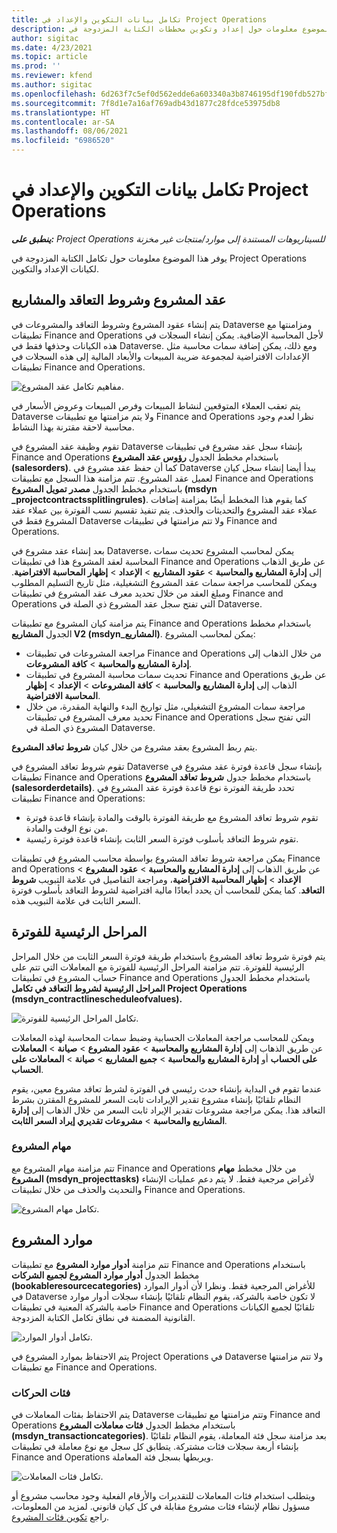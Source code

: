 ```yaml
---
title: تكامل بيانات التكوين والإعداد في Project Operations
description: يوفر هذا الموضوع معلومات حول إعداد وتكوين مخططات الكتابة المزدوجة في Project Operations.
author: sigitac
ms.date: 4/23/2021
ms.topic: article
ms.prod: ''
ms.reviewer: kfend
ms.author: sigitac
ms.openlocfilehash: 6d263f7c5ef0d562edde6a603340a3b8746195df190fdb527bfa40297f68eed2
ms.sourcegitcommit: 7f8d1e7a16af769adb43d1877c28fdce53975db8
ms.translationtype: HT
ms.contentlocale: ar-SA
ms.lasthandoff: 08/06/2021
ms.locfileid: "6986520"
---
```

# <a name="project-operations-setup-and-configuration-data-integration"></a>تكامل بيانات التكوين والإعداد في Project Operations

_**ينطبق على:** Project Operations للسيناريوهات المستندة إلى موارد/منتجات غير مخزنة‬_

يوفر هذا الموضوع معلومات حول تكامل الكتابة المزدوجة في Project Operations لكيانات الإعداد والتكوين.

## <a name="project-contracts-contract-lines-and-projects"></a>عقد المشروع وشروط التعاقد والمشاريع

يتم إنشاء عقود المشروع وشروط التعاقد والمشروعات في Dataverse ومزامنتها مع تطبيقات Finance and Operations لأجل المحاسبة الإضافية. يمكن إنشاء السجلات في هذه الكيانات وحذفها فقط في Dataverse. ومع ذلك، يمكن إضافة سمات محاسبة مثل الإعدادات الافتراضية لمجموعة ضريبة المبيعات والأبعاد المالية إلى هذه السجلات في تطبيقات Finance and Operations.

  ![مفاهيم تكامل عقد المشروع.](./media/1ProjectContract.jpg)

يتم تعقب العملاء المتوقعين لنشاط المبيعات وفرص المبيعات وعروض الأسعار في Dataverse ولا يتم مزامنتها مع تطبيقات Finance and Operations نظرا لعدم وجود محاسبة لاحقة مقترنة بهذا النشاط.

تقوم وظيفة عقد المشروع في Dataverse بإنشاء سجل عقد مشروع في تطبيقات Finance and Operations باستخدام مخطط الجدول **رؤوس عقد المشروع (salesorders)**. كما أن حفظ عقد مشروع في Dataverse يبدأ أيضا إنشاء سجل كيان لعميل عقد المشروع. تتم مزامنة هذا السجل مع تطبيقات Finance and Operations باستخدام مخطط الجدول **مصدر تمويل المشروع (msdyn \_projectcontractssplitlingrules)**. كما يقوم هذا المخطط أيضًا بمزامنة إضافات عملاء عقد المشروع والتحديثات والحذف. يتم تنفيذ تقسيم نسب الفوترة بين عملاء عقد المشروع فقط في Dataverse ولا تتم مزامنتها في تطبيقات Finance and Operations.

بعد إنشاء عقد مشروع في Dataverse، يمكن لمحاسب المشروع تحديث سمات المحاسبة لعقد المشروع هذا في تطبيقات Finance and Operations عن طريق الذهاب إلى **إدارة المشاريع والمحاسبة**  > **عقود المشاريع** > **الإعداد** > **إظهار المحاسبة الافتراضية**. ويمكن للمحاسب مراجعة سمات عقد المشروع التشغيلية، مثل تاريخ التسليم المطلوب ومبلغ العقد من خلال تحديد معرف عقد المشروع في تطبيقات Finance and Operations التي تفتح سجل عقد المشروع ذي الصلة في Dataverse.

يتم مزامنة كيان المشروع مع تطبيقات Finance and Operations باستخدام مخطط الجدول **المشاريع V2 (msdyn\_المشاريع)**. يمكن لمحاسب المشروع:

  - مراجعة المشروعات في تطبيقات Finance and Operations من خلال الذهاب إلى **إدارة المشاريع والمحاسبة** > **كافة المشروعات**. 
  - تحديث سمات محاسبة المشروع في تطبيقات Finance and Operations عن طريق الذهاب إلى **إدارة المشاريع والمحاسبة** > **كافة المشروعات** > **الإعداد** > **إظهار المحاسبة الافتراضية**.  
  - مراجعة سمات المشروع التشغيلي، مثل تواريخ البدء والنهاية المقدرة، من خلال تحديد معرف المشروع في تطبيقات Finance and Operations التي تفتح سجل المشروع ذي الصلة في Dataverse.

يتم ربط المشروع بعقد مشروع من خلال كيان **شروط تعاقد المشروع**.

تقوم شروط تعاقد المشروع في Dataverse بإنشاء سجل قاعدة فوترة عقد مشروع في تطبيقات Finance and Operations باستخدام مخطط جدول **شروط تعاقد المشروع (salesorderdetails)**. تحدد طريقة الفوترة نوع قاعدة فوترة عقد المشروع في تطبيقات Finance and Operations:

  - تقوم شروط تعاقد المشروع مع طريقة الفوترة بالوقت والمادة بإنشاء قاعدة فوترة من نوع الوقت والمادة.
  - تقوم شروط التعاقد بأسلوب فوترة السعر الثابت بإنشاء قاعدة فوترة رئيسية.

يمكن مراجعة شروط تعاقد المشروع بواسطة محاسب المشروع في تطبيقات Finance and Operations عن طريق الذهاب إلى **إدارة المشاريع والمحاسبة** > **عقود المشروع** > **الإعداد** > **إظهار المحاسبة الافتراضية**، ومراجعة التفاصيل في علامة التبويب **شروط التعاقد**. كما يمكن للمحاسب أن يحدد أبعادًا مالية افتراضية لشروط التعاقد بأسلوب فوترة السعر الثابت في علامة التبويب هذه.

## <a name="billing-milestones"></a>المراحل الرئيسية للفوترة

يتم فوترة شروط تعاقد المشروع باستخدام طريقة فوترة السعر الثابت من خلال المراحل الرئيسية للفوترة. تتم مزامنة المراحل الرئيسية للفوترة مع المعاملات التي تتم على حساب المشروع في تطبيقات Finance and Operations باستخدام مخطط الجدول **المراحل الرئيسية لشروط التعاقد في تكامل Project Operations (msdyn\_contractlinescheduleofvalues).**

  ![تكامل المراحل الرئيسية للفوترة.](./media/2Milestones.jpg)

ويمكن للمحاسب مراجعة المعاملات الحسابية وضبط سمات المحاسبة لهذه المعاملات عن طريق الذهاب إلى **إدارة المشاريع والمحاسبة** > **عقود المشروع** > **صيانة** > **المعاملات على الحساب** أو **إدارة المشاريع والمحاسبة** > **جميع المشاريع** > **صيانة** > **المعاملات على الحساب**.

عندما تقوم في البداية بإنشاء حدث رئيسي في الفوترة لشرط تعاقد مشروع معين، يقوم النظام تلقائيًا بإنشاء مشروع تقدير الإيرادات ثابت السعر للمشروع المقترن بشرط التعاقد هذا. يمكن مراجعة مشروعات تقدير الإيراد ثابت السعر من خلال الذهاب إلى **إدارة المشاريع والمحاسبة** > **مشروعات تقديري إيراد السعر الثابت**.

### <a name="project-tasks"></a>مهام المشروع

تتم مزامنة مهام المشروع مع Finance and Operations من خلال مخطط **مهام المشروع (msdyn\_projecttasks)** لأغراض مرجعية فقط. لا يتم دعم عمليات الإنشاء والتحديث والحذف من خلال تطبيقات Finance and Operations.

  ![تكامل مهام المشروع.](./media/3Tasks.jpg)

## <a name="project-resources"></a>موارد المشروع

تتم مزامنة **أدوار موارد المشروع** مع تطبيقات Finance and Operations باستخدام مخطط الجدول **أدوار موارد المشروع لجميع الشركات (bookableresourcecategories)** للأغراض المرجعية فقط. ونظرا لأن أدوار الموارد في Dataverse لا تكون خاصة بالشركة، يقوم النظام تلقائيًا بإنشاء سجلات أدوار موارد خاصة بالشركة المعنية في تطبيقات Finance and Operations تلقائيًا لجميع الكيانات القانونية المضمنة في نطاق تكامل الكتابة المزدوجة.

![تكامل أدوار الموارد.](./media/5Resources.jpg)

يتم الاحتفاظ بموارد المشروع في Project Operations في Dataverse ولا تتم مزامنتها مع تطبيقات Finance and Operations.

### <a name="transaction-categories"></a>فئات الحركات

يتم الاحتفاظ بفئات المعاملات في Dataverse وتتم مزامنتها مع تطبيقات Finance and Operations باستخدام مخطط الجدول **فئات معاملات المشروع (msdyn\_transactioncategories)**. بعد مزامنة سجل فئة المعاملة، يقوم النظام تلقائيًا بإنشاء أربعة سجلات فئات مشتركة. يتطابق كل سجل مع نوع معاملة في تطبيقات Finance and Operations ويربطها بسجل فئة المعاملة.

![تكامل فئات المعاملات.](./media/4TransactionCategories.jpg)

ويتطلب استخدام فئات المعاملات للتقديرات والأرقام الفعلية وجود محاسب مشروع أو مسؤول نظام لإنشاء فئات مشروع مقابلة في كل كيان قانوني. لمزيد من المعلومات، راجع [تكوين فئات المشروع](../project-accounting/configure-project-categories.md).
